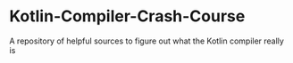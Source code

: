# Kotlin-Compiler-Crash-Course
A repository of helpful sources to figure out what the Kotlin compiler really is
